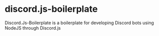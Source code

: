 # discord.js-boilerplate
Discord.Js-Boilerplate is a boilerplate for developing Discord bots using NodeJS through Discord.js
